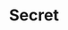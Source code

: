 ---
layout: category
id: secret
permalink: /secret/
title: Secret
nav: true
nav-order: 2
intro: Looking for somewhere a little off-the-beaten-path? Here’s our selection of secret romantic hideaways...

banner:
  attribution: >
    <a href="#photo-link">Photo</a> by username / <a rel="nofollow" href="https://creativecommons.org/licenses/by/2.0/">CC BY</a>

feature:
  id: aschaffenburg
  title: Aschaffenburg
  description: A town of parks and palaces, cobbles and colour, Aschaffenburg is a little-known riverside gem. Its iconic landmark is the vast, terracotta Renaissance palace, which dominates the shoreline and hints at the lavish architecture that makes the town so picturesque. The old town is a mix of narrow cobbled lanes and pastel timber-frame buildings, with Bavarian charm in abundance. Sink into bierkellers for frothy pilsners and hearty eats, hop between art galleries and take romantic strolls through landscaped riverside parks. Aschaffenburg is a pretty and peaceful place perfect for spoiling your loved one.
  airport: AIRPORT NAME
  image-attribution: >
    <a href="#photo-link">Photo</a> by username / <a rel="nofollow" href="https://creativecommons.org/licenses/by/2.0/">CC BY</a>
  topics:
    - id: parks-palaces
      title: Parks & Palaces
      description: Aschaffenburg is home to a wonderful collection of landscaped gardens. These picture-perfect greenspaces are typically crowned by a lavish palace. Park Schönbusch, cut in the English style, is awash with neo-classical touches; bridges, temples and more hide amongst the trees, topped by the eponymous palace. From here, the view extends far across the river to Johannisburg Palace. The riverside park that stretches from Johannisburg is equally pretty. Follow the trails to discover the breakfast temple and Pompeiianum, with views across the Main accompanying your strolls. Finally, Schöntal Park shelters the romantic ruins of an old church and a truly remarkable magnolia grove, with your final stop at the old orangery promising beer-garden respite.
      image-attribution: >
        <a href="#photo-link">Photo</a> by username / <a rel="nofollow" href="https://creativecommons.org/licenses/by/2.0/">CC BY</a>
    - id: art
      title: Art
      description: A town that exudes wealth and glamour like Aschaffenburg deserves a collection of fine art. The town was home to German Renaissance artist Matthias Grünewald and famous Expressionist Ernst Ludwig Kirchner. Along with their works you can also discover considerable collections of Lucas Cranach the Elder’s Reformation paintings and a Christian Schad collection (the highly influential New Objectivity artist) that is the largest in the world. Indulge your visual senses in the beauty of these works across a network of incredible museums and galleries – Stiftsmuseum, Jesuit Church, Neuer Kunstverein and many more.
      image-attribution: >
        <a href="#photo-link">Photo</a> by username / <a rel="nofollow" href="https://creativecommons.org/licenses/by/2.0/">CC BY</a>
    - id: food
      title: Food
      description: Eat like a Franconian. Sink into a cosy Wirtshaus and get gemutlich, as a platter of Bavarian favourites fills the table. An off-the-beaten-path destination like Aschaffenburg is perfect for getting traditional with locals, without the touristy fanfare that, for example, Munich’s Gasthäuse can be guilty of. Don’t miss the legendary Schlappeseppel brewhouse for your hearty fix of local fixtures, and when the wurst gets too stuffy, opt for a more modern destination like pier18. With the highest concentration of watering holes in the whole of Bavaria (no mean feat), drink your way across town sampling delicious frothy pilsners and famed Franconian wines.
      image-attribution: >
        <a href="#photo-link">Photo</a> by username / <a rel="nofollow" href="https://creativecommons.org/licenses/by/2.0/">CC BY</a>

destinations:
  - id: quedlinburg
    title: Quedlinburg
    description: Oooft... Quedlinburg is just one of those places that makes you gasp. Chocolate-box, picture-perfect Quedlinburg, with its rows of cobbled streets and fairytale timber-frame and pastel-coloured homes; a veritable idyll perfect for a romantic sojourn. The weekend crowd have had their prayers met with delectable dining and homely bars and a clutch of sights to see. UNESCO-protected Quedlinburg, one of the best-preserved medieval towns in Europe, is a true delight.
    airport: AIRPORT NAME
    image-attribution: >
      <a href="#photo-link">Photo</a> by username / <a rel="nofollow" href="https://creativecommons.org/licenses/by/2.0/">CC BY</a>
  - id: rugen
    title: Rügen
    description: Germany’s largest island – yep, Germany has islands – is a little-known outdoor escape that savvy Hamburgers and other weekend escapers in Germany’s north take full advantage of. Art Nouveau sea resorts and long, powder-sand beaches are a surprising change of pace for a Germany getaway; couple that with ancient UNESCO-protected forests, trundling steam train rides and tiny fishing hamlets to explore, Rügen is set for a romantic coastal escape.
    airport: AIRPORT NAME
    image-attribution: >
      <a href="#photo-link">Photo</a> by username / <a rel="nofollow" href="https://creativecommons.org/licenses/by/2.0/">CC BY</a>
  - id: erfurt
    title: Erfurt
    description: Towering Gothic spires mark the skyline of Erfurt. A proud city with a long history, explore a medieval heart where colourful timber buildings add classic German romance to your twilight strolls. The architectural highlight has to be the Merchant’s Bridge, a lengthy proposition lined on each side by those same half-timbered houses, now sporting shops filled with trinkets and handmade goods. As the sun sinks, head for a host of cafes and restaurants for unforgettable evenings with surprising contemporary touches.
    airport: AIRPORT NAME
    image-attribution: >
      <a href="#photo-link">Photo</a> by username / <a rel="nofollow" href="https://creativecommons.org/licenses/by/2.0/">CC BY</a>
  - id: saarburg
    title: Saarburg
    description: Hidden in the verdant hills of Rhineland-Palatinate in an area of vineyards and cellar-door tastings, Saarburg is spectacular, peculiar, and irresistibly beautiful. On the banks of the Saar river, the town rises steeply, dissected by the small Leukbach river. Saarburg takes full advantage of this; al fresco dining and drinking lines both sides of the narrow river, before a long waterfall interrupts the scene. Viewpoints and a small bridge make the best of the scene, one that is imbued with a drama and beauty totally unique to this quaint German town.
    airport: AIRPORT NAME
    image-attribution: >
      <a href="#photo-link">Photo</a> by username / <a rel="nofollow" href="https://creativecommons.org/licenses/by/2.0/">CC BY</a>
---